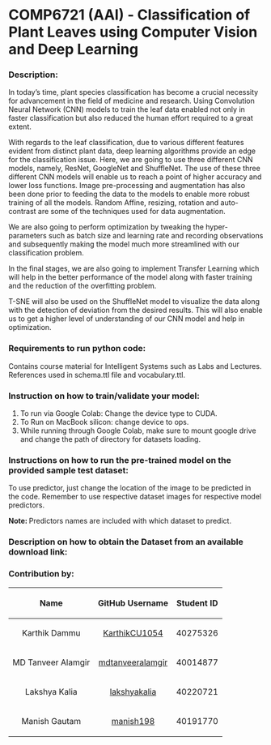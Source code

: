 # COMP6721 (AAI) - Classification of Plant Leaves using Computer Vision and Deep Learning 


### Description:
In today’s time, plant species classification has become a crucial necessity for advancement in the field of medicine and research. Using Convolution Neural Network (CNN) models to train the leaf data enabled not only in faster classification but also reduced the human effort required to a great extent.


With regards to the leaf classification, due to various different features evident from distinct plant data, deep learning algorithms provide an edge for the classification issue.
Here, we are going to use three different CNN models, namely, ResNet, GoogleNet and ShuffleNet. The use of these three different CNN models will enable us to reach
a point of higher accuracy and lower loss functions. Image pre-processing and augmentation has also been done prior to feeding the data to the models to enable more robust training of all the models. Random Affine, resizing, rotation and auto-contrast are some of the techniques used for data augmentation.

We are also going to perform optimization by tweaking the hyper-parameters such as batch size and learning rate and recording observations and subsequently making the
model much more streamlined with our classification problem.

In the final stages, we are also going to implement Transfer Learning which will help in the better performance of the model along with faster training and the reduction of
the overfitting problem.

T-SNE will also be used on the ShuffleNet model to visualize the data along with the detection of deviation from the desired results. This will also enable us to get a higher
level of understanding of our CNN model and help in optimization.

### Requirements to run python code:

Contains course material for Intelligent Systems such as Labs and Lectures. References used in schema.ttl file and vocabulary.ttl.

### Instruction on how to train/validate your model:

 1. To run via Google Colab: Change the device type to CUDA.
   2. To Run on MacBook silicon: change device to ops.
   3. While running through Google Colab, make sure to mount google drive and change the path of directory for datasets loading.


### Instructions on how to run the pre-trained model on the provided sample test dataset:


To use predictor, just change the location of the image to be predicted in the code. Remember to use respective dataset images for respective model predictors.

<b>Note: </b> Predictors names are included with which dataset to predict.

### Description on how to obtain the Dataset from an available download link:



### Contribution by:

| <p style="text-align: center;">Name</p>           |   <p style="text-align: center;">GitHub Username</p>      |   <p style="text-align: center;">Student ID</p>       |
| ---------------|   --------------------|   ------------|
| <p style="text-align: center;">Karthik Dammu</p>  | <p style="text-align: center;">[KarthikCU1054](https://github.com/KarthikCU1054)</p> | <p style="text-align: center;">40275326</p>  |
| <p style="text-align: center;">MD Tanveer Alamgir</p>  | <p style="text-align: center;">[mdtanveeralamgir](https://github.com/mdtanveeralamgir)</p> | <p style="text-align: center;">40014877</p>  |
| <p style="text-align: center;">Lakshya Kalia</p>  | <p style="text-align: center;">[lakshyakalia](https://github.com/lakshyakalia)</p> | <p style="text-align: center;">40220721</p>  |
| <p style="text-align: center;">Manish Gautam</p>  | <p style="text-align: center;">[manish198](https://github.com/manish198)</p> | <p style="text-align: center;">40191770</p>  |
